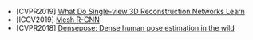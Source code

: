 - [CVPR2019] [What Do Single-view 3D Reconstruction Networks Learn](https://arxiv.org/pdf/1905.03678)
- [ICCV2019] [Mesh R-CNN](https://arxiv.org/abs/1906.02739)
- [CVPR2018] [Densepose: Dense human pose estimation in the wild](http://openaccess.thecvf.com/content_cvpr_2018/html/Guler_DensePose_Dense_Human_CVPR_2018_paper.html)
